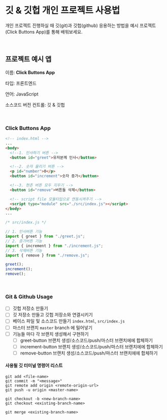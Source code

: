 # 깃 & 깃헙 개인 프로젝트 사용법

개인 프로젝트 진행하실 때 깃(git)과 깃헙(github) 응용하는 방법을 예시 프로젝트 (Click Buttons App)를 통해 배워보세요.

<br />

## 프로젝트 예시 앱

이름: **Click Buttons App**

타입: 프론트엔드

언어: JavaScript

소스코드 버전 컨트롤: 깃 & 깃헙

<br />

### Click Buttons App

```html
<!-- index.html -->
...
<body>
  <!--1. 인사하기 버튼 -->
  <button id="greet">유저분께 인사</button>

  <!--2. 숫자 올리기 버튼 -->
  <p id="number">0</p>
  <button id="increment">숫자 증가</button>

  <!--3. 현존 버튼 모두 지우기 -->
  <button id="remove">버튼들 삭제</button>

  <!-- script file 모듈타입으로 연동시켜주기 -->
  <script type="module" src="./src/index.js"></script>
</body>
...
```

```js
/* src/index.js */

// 1. 인사버튼 기능
import { greet } from "./greet.js";
// 2. 증가버튼 기능
import { increment } from "./increment.js";
// 3. 삭제버튼 기능
import { remove } from "./remove.js";

greet();
increment();
remove();
```

<br />

### Git & Github Usage

- [ ] 깃헙 저장소 만들기
- [ ] 깃 저장소 만들고 깃헙 저장소와 연결시키기
- [ ] 베이스 파일 및 소스코드 만들기 `index.html`, `src/index.js`
- [ ] 마스터 브랜치 `master` branch 에 밀어넣기
- [ ] 기능들 마다 각 브랜치 생성해서 구현하기
  - [ ] greet-button 브랜치 생성/소스코드/push/마스터 브랜치에에 합체하기
  - [ ] increment-button 브랜치 생성/소스코드/push/마스터 브랜치에에 합체하기
  - [ ] remove-button 브랜치 생성/소스코드/push/마스터 브랜치에에 합체하기

#### 사용될 깃 터미널 명령어 리스트

```
git add <file-name>
git commit -m "<message>"
git remote add origin <remote-origin-url>
git push -u origin <master-name>

git checkout -b <new-branch-name>
git checkout <existing-branch-name>

git merge <existing-branch-name>
```
